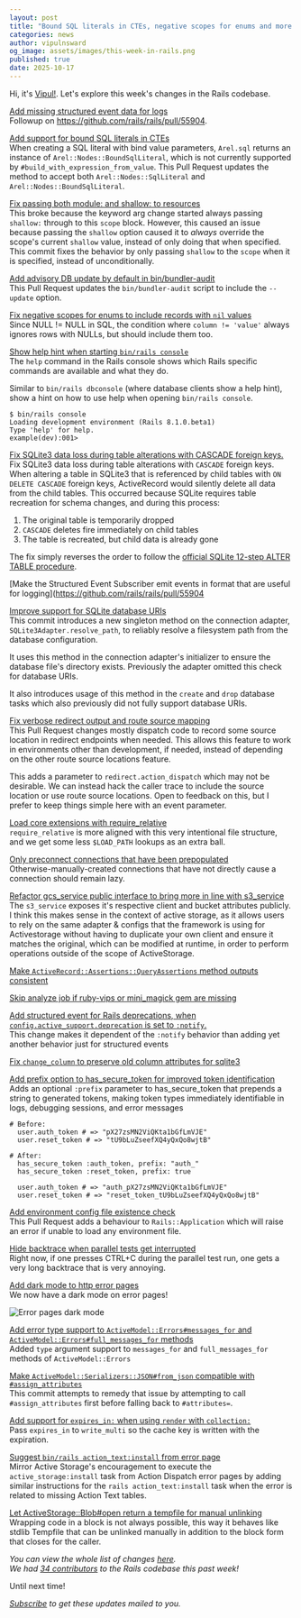 ```yaml
---
layout: post
title: "Bound SQL literals in CTEs, negative scopes for enums and more!"
categories: news
author: vipulnsward
og_image: assets/images/this-week-in-rails.png
published: true
date: 2025-10-17
---
```


Hi, it's [Vipul!](https://www.saeloun.com/team/vipul/). Let's explore this week's changes in the Rails codebase.

[Add missing structured event data for logs](https://github.com/rails/rails/pull/55922)  
Followup on https://github.com/rails/rails/pull/55904. 

[Add support for bound SQL literals in CTEs](https://github.com/rails/rails/pull/55918)  
When creating a SQL literal with bind value parameters, `Arel.sql` returns an instance of `Arel::Nodes::BoundSqlLiteral`, which is not currently supported by `#build_with_expression_from_value`.
This Pull Request updates the method to accept both `Arel::Nodes::SqlLiteral` and `Arel::Nodes::BoundSqlLiteral`.

[Fix passing both module: and shallow: to resources](https://github.com/rails/rails/pull/55916)  
This broke because the keyword arg change started always passing `shallow:` through to this `scope` block. 
However, this caused an issue  because passing the `shallow` option caused it to _always_ override the  scope's current `shallow` value, instead of only doing that when specified.
This commit fixes the behavior by only passing `shallow` to the `scope` when it is specified, instead of unconditionally.

[Add advisory DB update by default in bin/bundler-audit](https://github.com/rails/rails/pull/55913)  
This Pull Request updates the `bin/bundler-audit` script to include the `--update` option.

[Fix negative scopes for enums to include records with `nil` values](https://github.com/rails/rails/pull/55912)    
Since NULL != NULL in SQL, the condition where `column != 'value'` always ignores rows with NULLs, but should include them too.

[Show help hint when starting `bin/rails console`](https://github.com/rails/rails/pull/55910)  
The `help` command in the Rails console shows which Rails specific commands are available and what they do.

Similar to `bin/rails dbconsole` (where database clients show a help hint), show a hint on how to use help when opening `bin/rails console`.

```
$ bin/rails console
Loading development environment (Rails 8.1.0.beta1)
Type 'help' for help.
example(dev):001>
```

[Fix SQLite3 data loss during table alterations with CASCADE foreign keys.](https://github.com/rails/rails/pull/55907)    
Fix SQLite3 data loss during table alterations with `CASCADE` foreign keys.
When altering a table in SQLite3 that is referenced by child tables with `ON DELETE CASCADE` foreign keys, ActiveRecord would silently delete all data from the child tables. This occurred because SQLite requires table recreation for schema changes, and during this process:

1. The original table is temporarily dropped
2. `CASCADE` deletes fire immediately on child tables
3. The table is recreated, but child data is already gone

The fix simply reverses the order to follow the [official SQLite 12-step ALTER TABLE procedure](https://www.sqlite.org/lang_altertable.html#otheralter).

[Make the Structured Event Subscriber emit events in format that are useful for logging](https://github.com/rails/rails/pull/55904

[Improve support for SQLite database URIs](https://github.com/rails/rails/pull/55896)  
This commit introduces a new singleton method on the connection adapter, `SQLite3Adapter.resolve_path`, to reliably resolve a filesystem path from the database configuration.

It uses this method in the connection adapter's initializer to ensure the database file's directory exists. Previously the adapter omitted this check for database URIs.

It also introduces usage of this method in the `create` and `drop` database tasks which also previously did not fully support database URIs.

[Fix verbose redirect output and route source mapping](https://github.com/rails/rails/pull/55889)  
This Pull Request changes mostly dispatch code to record some source location in redirect endpoints when needed. This allows this feature to work in environments other than development, if needed, instead of depending on the other route source locations feature.

This adds a parameter to `redirect.action_dispatch` which may not be desirable. We can instead hack the caller trace to include the source location or use route source locations. Open to feedback on this, but I prefer to keep things simple here with an event parameter.

[Load core extensions with require_relative](https://github.com/rails/rails/pull/55887)    
`require_relative` is more aligned with this very intentional file structure, and we get some less `$LOAD_PATH` lookups as an extra ball.

[Only preconnect connections that have been prepopulated](https://github.com/rails/rails/pull/55857)  
Otherwise-manually-created connections that have not directly cause a connection should remain lazy.

[Refactor gcs_service public interface to bring more in line with s3_service](https://github.com/rails/rails/pull/55856)  
The `s3_service` exposes it's respective client and bucket attributes publicly. I think this makes sense in the context of active storage, as it allows users to rely on the same adapter & configs that the framework is using for Activestorage without having to duplicate your own client and ensure it matches the original, which can be modified at runtime, in order to perform operations outside of the scope of ActiveStorage.

[Make `ActiveRecord::Assertions::QueryAssertions` method outputs consistent](https://github.com/rails/rails/pull/55852)  

[Skip analyze job if ruby-vips or mini_magick gem are missing](https://github.com/rails/rails/pull/55839)

[Add structured event for Rails deprecations, when `config.active_support.deprecation` is set to `:notify`.](https://github.com/rails/rails/pull/55838)  
This change makes it dependent of the `:notify` behavior than adding yet another behavior just for structured events

[Fix `change_column` to preserve old column attributes for sqlite3](https://github.com/rails/rails/pull/55837)  

[Add prefix option to has_secure_token for improved token identification](https://github.com/rails/rails/pull/55822)  
Adds an optional `:prefix` parameter to has_secure_token that prepends a string to generated tokens, making token types immediately identifiable in logs, debugging sessions, and error messages

```
# Before:
  user.auth_token # => "pX27zsMN2ViQKta1bGfLmVJE"
  user.reset_token # => "tU9bLuZseefXQ4yQxQo8wjtB"

# After:
  has_secure_token :auth_token, prefix: "auth_"
  has_secure_token :reset_token, prefix: true

  user.auth_token # => "auth_pX27zsMN2ViQKta1bGfLmVJE"
  user.reset_token # => "reset_token_tU9bLuZseefXQ4yQxQo8wjtB"
```

[Add environment config file existence check](https://github.com/rails/rails/pull/55813)  
This Pull Request adds a behaviour to `Rails::Application` which will raise an error if unable to load any environment file.

[Hide backtrace when parallel tests get interrupted](https://github.com/rails/rails/pull/55720)  
Right now, if one presses CTRL+C during the parallel test run, one gets a very long backtrace that is very annoying.

[Add dark mode to http error pages](https://github.com/rails/rails/pull/55671)  
We now have a dark mode on error pages! 

<img alt="Error pages dark mode" src="https://github.com/user-attachments/assets/2dcc36e7-fef9-4019-86ed-47c0e7068852" />

[Add error type support to `ActiveModel::Errors#messages_for` and `ActiveModel::Errors#full_messages_for` methods](https://github.com/rails/rails/pull/53096)  
Added `type` argument support to `messages_for` and `full_messages_for` methods of `ActiveModel::Errors`

[Make `ActiveModel::Serializers::JSON#from_json` compatible with `#assign_attributes`](https://github.com/rails/rails/pull/51781)  
This commit attempts to remedy that issue by attempting to call `#assign_attributes` first before falling back to `#attributes=`.

[Add support for `expires_in:` when using `render` with `collection:`](https://github.com/rails/rails/pull/51579)  
Pass `expires_in` to `write_multi` so the cache key is written with the expiration.

[Suggest `bin/rails action_text:install` from error page](https://github.com/rails/rails/pull/50557)  
Mirror Active Storage's encouragement to execute the `active_storage:install` task from Action Dispatch error pages by adding similar instructions for the `rails action_text:install` task when the error is related to missing Action Text tables.

[Let ActiveStorage::Blob#open return a tempfile for manual unlinking](https://github.com/rails/rails/pull/49990)  
Wrapping code in a block is not always possible, this way it behaves like stdlib Tempfile that can be unlinked manually in addition to the block form that closes for the caller.

_You can view the whole list of changes [here](https://github.com/rails/rails/compare/@%7B2025-10-10%7D...main@%7B2025-10-17%7D)._  
_We had [34 contributors](https://contributors.rubyonrails.org/contributors/in-time-window/20251010-20251017) to the Rails codebase this past week!_

Until next time!  

_[Subscribe](https://world.hey.com/this.week.in.rails) to get these updates mailed to you._
